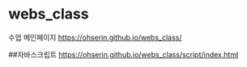 # webs_class
수업
메인페이지
https://ohserin.github.io/webs_class/

##자바스크립트
https://ohserin.github.io/webs_class/script/index.html
